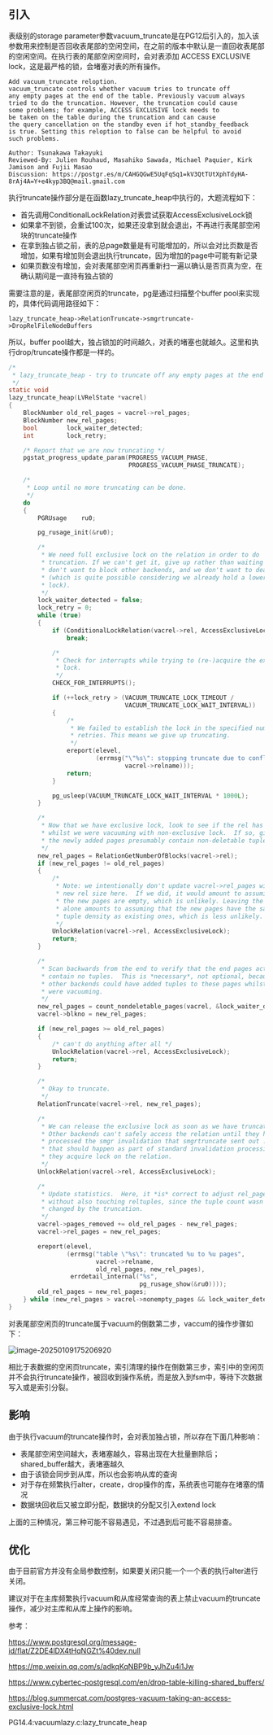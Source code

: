 ## 引入

表级别的storage parameter参数vacuum_truncate是在PG12后引入的，加入该参数用来控制是否回收表尾部的空闲空间，在之前的版本中默认是一直回收表尾部的空闲空间。在执行表的尾部空闲空间时，会对表添加 ACCESS EXCLUSIVE lock，这是最严格的锁，会堵塞对表的所有操作。

```
Add vacuum_truncate reloption.
vacuum_truncate controls whether vacuum tries to truncate off
any empty pages at the end of the table. Previously vacuum always
tried to do the truncation. However, the truncation could cause
some problems; for example, ACCESS EXCLUSIVE lock needs to
be taken on the table during the truncation and can cause
the query cancellation on the standby even if hot_standby_feedback
is true. Setting this reloption to false can be helpful to avoid
such problems.

Author: Tsunakawa Takayuki
Reviewed-By: Julien Rouhaud, Masahiko Sawada, Michael Paquier, Kirk Jamison and Fujii Masao
Discussion: https://postgr.es/m/CAHGQGwE5UqFqSq1=kV3QtTUtXphTdyHA-8rAj4A=Y+e4kyp3BQ@mail.gmail.com
```

执行truncate操作部分是在函数lazy_truncate_heap中执行的，大题流程如下：

- 首先调用ConditionalLockRelation对表尝试获取AccessExclusiveLock锁
- 如果拿不到锁，会重试100次，如果还没拿到就会退出，不再进行表尾部空闲块的truncate操作
- 在拿到独占锁之前，表的总page数量是有可能增加的，所以会对比页数是否增加，如果有增加则会退出执行truncate，因为增加的page中可能有新记录
- 如果页数没有增加，会对表尾部空闲页再重新扫一遍以确认是否页真为空，在确认期间是一直持有独占锁的

需要注意的是，表尾部空闲页的truncate，pg是通过扫描整个buffer pool来实现的，具体代码调用路径如下：

```
lazy_truncate_heap->RelationTruncate->smgrtruncate->DropRelFileNodeBuffers
```

所以，buffer pool越大，独占锁加的时间越久，对表的堵塞也就越久。这里和执行drop/truncate操作都是一样的。

```c
/*
 * lazy_truncate_heap - try to truncate off any empty pages at the end
 */
static void
lazy_truncate_heap(LVRelState *vacrel)
{
	BlockNumber old_rel_pages = vacrel->rel_pages;
	BlockNumber new_rel_pages;
	bool		lock_waiter_detected;
	int			lock_retry;

	/* Report that we are now truncating */
	pgstat_progress_update_param(PROGRESS_VACUUM_PHASE,
								 PROGRESS_VACUUM_PHASE_TRUNCATE);

	/*
	 * Loop until no more truncating can be done.
	 */
	do
	{
		PGRUsage	ru0;

		pg_rusage_init(&ru0);

		/*
		 * We need full exclusive lock on the relation in order to do
		 * truncation. If we can't get it, give up rather than waiting --- we
		 * don't want to block other backends, and we don't want to deadlock
		 * (which is quite possible considering we already hold a lower-grade
		 * lock).
		 */
		lock_waiter_detected = false;
		lock_retry = 0;
		while (true)
		{
			if (ConditionalLockRelation(vacrel->rel, AccessExclusiveLock))
				break;

			/*
			 * Check for interrupts while trying to (re-)acquire the exclusive
			 * lock.
			 */
			CHECK_FOR_INTERRUPTS();

			if (++lock_retry > (VACUUM_TRUNCATE_LOCK_TIMEOUT /
								VACUUM_TRUNCATE_LOCK_WAIT_INTERVAL))
			{
				/*
				 * We failed to establish the lock in the specified number of
				 * retries. This means we give up truncating.
				 */
				ereport(elevel,
						(errmsg("\"%s\": stopping truncate due to conflicting lock request",
								vacrel->relname)));
				return;
			}

			pg_usleep(VACUUM_TRUNCATE_LOCK_WAIT_INTERVAL * 1000L);
		}

		/*
		 * Now that we have exclusive lock, look to see if the rel has grown
		 * whilst we were vacuuming with non-exclusive lock.  If so, give up;
		 * the newly added pages presumably contain non-deletable tuples.
		 */
		new_rel_pages = RelationGetNumberOfBlocks(vacrel->rel);
		if (new_rel_pages != old_rel_pages)
		{
			/*
			 * Note: we intentionally don't update vacrel->rel_pages with the
			 * new rel size here.  If we did, it would amount to assuming that
			 * the new pages are empty, which is unlikely. Leaving the numbers
			 * alone amounts to assuming that the new pages have the same
			 * tuple density as existing ones, which is less unlikely.
			 */
			UnlockRelation(vacrel->rel, AccessExclusiveLock);
			return;
		}

		/*
		 * Scan backwards from the end to verify that the end pages actually
		 * contain no tuples.  This is *necessary*, not optional, because
		 * other backends could have added tuples to these pages whilst we
		 * were vacuuming.
		 */
		new_rel_pages = count_nondeletable_pages(vacrel, &lock_waiter_detected);
		vacrel->blkno = new_rel_pages;

		if (new_rel_pages >= old_rel_pages)
		{
			/* can't do anything after all */
			UnlockRelation(vacrel->rel, AccessExclusiveLock);
			return;
		}

		/*
		 * Okay to truncate.
		 */
		RelationTruncate(vacrel->rel, new_rel_pages);

		/*
		 * We can release the exclusive lock as soon as we have truncated.
		 * Other backends can't safely access the relation until they have
		 * processed the smgr invalidation that smgrtruncate sent out ... but
		 * that should happen as part of standard invalidation processing once
		 * they acquire lock on the relation.
		 */
		UnlockRelation(vacrel->rel, AccessExclusiveLock);

		/*
		 * Update statistics.  Here, it *is* correct to adjust rel_pages
		 * without also touching reltuples, since the tuple count wasn't
		 * changed by the truncation.
		 */
		vacrel->pages_removed += old_rel_pages - new_rel_pages;
		vacrel->rel_pages = new_rel_pages;

		ereport(elevel,
				(errmsg("table \"%s\": truncated %u to %u pages",
						vacrel->relname,
						old_rel_pages, new_rel_pages),
				 errdetail_internal("%s",
									pg_rusage_show(&ru0))));
		old_rel_pages = new_rel_pages;
	} while (new_rel_pages > vacrel->nonempty_pages && lock_waiter_detected);
}
```

对表尾部空闲页的truncate属于vacuum的倒数第二步，vaccum的操作步骤如下：

![image-20250109175206920](https://github.com/user-attachments/assets/25afe27f-ba02-44f7-abe3-441a54d45c6e)


相比于表数据的空闲页truncate，索引清理的操作在倒数第三步，索引中的空闲页并不会执行truncate操作，被回收到操作系统，而是放入到fsm中，等待下次数据写入或是索引分裂。



## 影响

由于执行vacuum的truncate操作时，会对表加独占锁，所以存在下面几种影响：

- 表尾部空闲空间越大，表堵塞越久，容易出现在大批量删除后；shared_buffer越大，表堵塞越久
- 由于该锁会同步到从库，所以也会影响从库的查询
- 对于存在频繁执行alter，create，drop操作的库，系统表也可能存在堵塞的情况
- 数据块回收后又被立即分配，数据块的分配又引入extend lock

上面的三种情况，第三种可能不容易遇见，不过遇到后可能不容易排查。



## 优化

由于目前官方并没有全局参数控制，如果要关闭只能一个一个表的执行alter进行关闭。

建议对于在主库频繁执行vacuum和从库经常查询的表上禁止vacuum的truncate操作，减少对主库和从库上操作的影响。



参考：

https://www.postgresql.org/message-id/flat/Z2DE4lDX4tHqNGZt%40dev.null

https://mp.weixin.qq.com/s/adkqKqNBP9b_yJhZu4i1Jw

https://www.cybertec-postgresql.com/en/drop-table-killing-shared_buffers/

https://blog.summercat.com/postgres-vacuum-taking-an-access-exclusive-lock.html

PG14.4:vacuumlazy.c:lazy_truncate_heap

